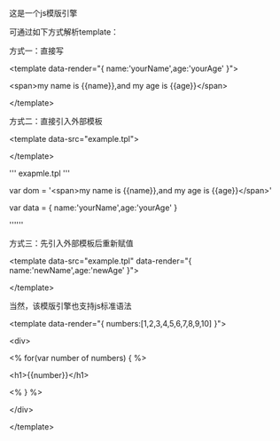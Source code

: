 这是一个js模版引擎

可通过如下方式解析template：

方式一：直接写
<p>&lt;template data-render="{ name:'yourName',age:'yourAge' }"&gt;</p>
	<p>&lt;span&gt;my name is {{name}},and my age is {{age}}&lt;/span&gt;</p>
<p>&lt;/template&gt;</p>

方式二：直接引入外部模板
<p>&lt;template data-src="example.tpl"&gt;</p>
<p>&lt;/template&gt;</p>

''' exapmle.tpl '''
<p>var dom = '&lt;span&gt;my name is {{name}},and my age is {{age}}&lt;/span&gt;'</p>
<p>var data = { name:'yourName',age:'yourAge' }</p>
''''''

方式三：先引入外部模板后重新赋值
<p>&lt;template data-src="example.tpl" data-render="{ name:'newName',age:'newAge' }"&gt;</p>
<p>&lt;/template&gt;</p>

当然，该模版引擎也支持js标准语法
<p>&lt;template data-render="{ numbers:[1,2,3,4,5,6,7,8,9,10] }"&gt;</p>
	<p>&lt;div&gt;</p>
		<p>&lt;% for(var number of numbers) { %&gt;</p>
			<p>&lt;h1&gt;{{number}}&lt;/h1&gt;</p>
		<p>&lt;% } %&gt;</p>
	<p>&lt;/div&gt;</p>
<p>&lt;/template&gt;</p>
